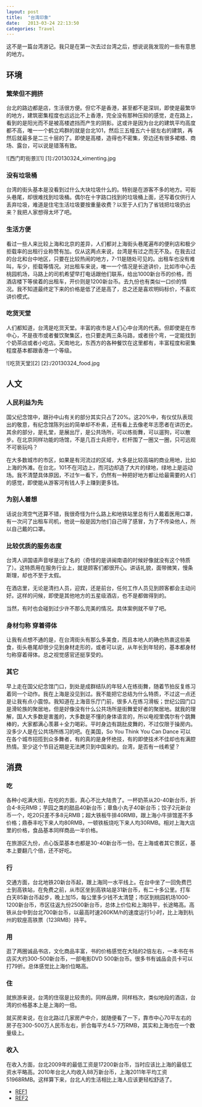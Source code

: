 ```yaml
---
layout: post
title:  "台湾印象"
date:   2013-03-24 22:13:50
categories: Travel
---
```



这不是一篇台湾游记。我只是在第一次去过台湾之后，想说说我发现的一些有意思的地方。

## 环境
### 繁荣但不拥挤
台北的路边都是店，生活很方便。但它不是香港，甚至都不是深圳，即使是最繁华的地方，建筑密集程度也远远比不上香港，完全没有那种压抑的感觉，走在路上，看到的是阳光而不是被高楼遮挡而产生的阴影。这或许是因为台北的建筑平均高度都不高，唯一一个鹤立鸡群的就是台北101，然后三五幢五六十层左右的建筑，再然后就最多是二三十层的了。即使是高楼，造得也不密集，旁边还有很多裙楼、商场、露台，可以说是错落有致。

![西门町街景][1]
[1]:/20130324_ximenting.jpg

### 没有垃圾桶
台湾的街头基本是没看到过什么大块垃圾什么的。特别是在游客不多的地方。可街头巷尾，却很难找到垃圾桶。偶尔在十字路口找到的垃圾桶上面，还写着仅供行人丢弃垃圾，难道是住宅生活垃圾要按重量收费？以至于人们为了省钱把垃圾扔出来？我把人家想得太坏了吧。

### 生活方便
看过一些人来比较上海和北京的差异，人们都对上海街头巷尾遍布的便利店和极少拒载率的出租行业称赞有加。仅从这两点来说，台湾是有过之而无不及。在我去过的台北和台中地区，只要在比较热闹的地方，7-11是随处可见的。出租车也没有难叫，车少，拒载等情况。对出租车来说，唯一一个情况是长途讲价，比如市中心去桃园机场，马路上的司机希望早打电话跟他们联系，给出1000新台币的价格，而酒店楼下等侯着的出租车，开价则是1200新台币。去九份也有类似一口价的情况。我不知道最终定下来的价格是低了还是高了，总之还是喜欢明码标价，不喜欢讲价模式。


### 吃货天堂
人们都知道，台湾是吃货天堂。丰富的夜市是人们心中台湾的代表。但即使是在市中心，不是夜市或者餐饮聚集区，也只要走两三条马路，或者拐个弯，一定能找到个奶茶店或者小吃店。天南地北，东西方的各种餐饮在这里都有，丰富程度和密集程度基本都跟香港一个等级。

![吃货天堂][2]
[2]:/20130324_food.jpg

## 人文

### 人民利益为先
国父纪念馆中，跟孙中山有关的部分其实只占了20%。这20%中，有仪仗队表现出的敬意，有纪念馆陈列出的简单却不朴素，还有看上去像老年志愿者在讲历史。其余的部分，是礼堂，是展出厅，是公共场所，可以练街舞，可以遛狗，可以散步。在北京同样功能的场馆，不是几百士兵把守，栏杆围了一圈又一圈，只可远观不可亵玩吗？

在大多数城市的市区，如果是有河流过的区域，大多是比较高端的商业用地，比如上海的外滩。在台北，101不在河边上，而河边却造了大片的绿地，绿地上是运动场。我不清楚具体原因，不过乍一看下，仍然有一种把好地方都让给最需要的人们的感觉，即使能从游客河有钱人手上赚到更多钱。

### 为别人着想
话说台湾空气还算不错，我很奇怪为什么路上和地铁站里总有行人戴着医用口罩，有一次问了出租车司机，他说一般是因为他们自己得了感冒，为了不传染他人，所以自己戴的口罩。

### 比较优质的服务态度
台湾人讲国语声音嗲是出了名的（奇怪的是讲闽南语的时候好像就没有这个特质了）。这特质用在服务行业上，就是顾客们都很开心。讲话礼貌，面带微笑，慢条斯理，却也不至于太假。

在酒店里，无论是清扫人员，迎宾，还是前台，任何工作人员见到顾客都会主动问好。这样的问候，即使是其他地方的五星级酒店，也不是都做得到的。

当然，有时也会碰到过少许不那么完美的情况。具体案例就不举了吧。

### 身材匀称 穿着得体
让我有点想不通的是，在台湾街头有那么多美食，而且本地人的确也热衷这些美食，街头巷尾却很少见到身材走形的，或者可以说，从年长到年轻的，基本都身材匀称穿着得体。总之视觉感官还挺享受的。

### 其它
早上走在国父纪念馆门口，到处是成群结队的年轻人在练街舞，随着节拍反复练习着同一个动作。我在上海是没见到过。我不能把它总结为什么特质，不过这一点还是让我有点小震惊。我知道在上海音乐厅门前，很多人在练习滑板；世纪公园门口是滑轮族的聚居地，但是好像没有什么公共场所是街舞爱好者的聚居地。就我的理解，国人大多数是害羞的，大多数是不懂的身体语言的，所以电视里偶尔有个跳舞棒的，大家都满心羡慕＋全力喝彩。平时身边有跳肚皮舞的，不过仅限于操房内。没多少人是在公共场所练习的吧。在美国，So You Think You Can Dance 可以在各个城市招揽到众多舞者，有的真的是身怀绝技，有的即使技术不佳却也有满腔热情。至少这个节目近期是无法拷贝到中国来的。台湾，是否有一线希望？


## 消费

### 吃
各种小吃满大街，在吃的方面，真心不比大陆贵了。一杯奶茶从20-40新台币，折合4-8元RMB；芋园之类的甜品40新台币；章鱼小丸子40新台币；饺子2元新台币一个，吃20只差不多8元RMB；超大铁板牛排40RMB，跟上海小牛排馆差不多价格；鼎泰丰吃下来人均80RMB，一顿铁板烧吃下来人均30RMB。相对上海大店里的价格，食品基本同样商品一半价格。

在旅游区九份，点心饭菜基本也都是30-40新台币一份。在上海或者其它景区，基本上要翻几个倍，还不好吃。

### 行
交通方面，台北地铁20新台币起，跟上海同一水平线上。在台中坐了一回免费巴士到高铁站，在免费之前，从市区坐到高铁站是31新台币，有二十多公里。打车白天85新台币起步，晚上加15，每公里多少钱不太清楚；市区到桃园机场1000-1200新台币，市区往返九份2500新台币，总体上价位和上海持平，长途略高。高铁从台中到台北700新台币，以最高时速260KM/h的速度运行1小时，比上海到杭州的软座高铁票（123RMB）持平。

### 用
逛了两圈诚品书店，文化商品丰富，书的价格感觉在大陆的2倍左右，一本书在书店买大约300-500新台币，一部电影DVD 500新台币。很多书有诚品会员卡可以打79折。总体感觉比上海价位略高。

### 住
就旅游来说，台湾的住宿是比较贵的。同样品牌，同样档次，类似地段的酒店，台湾的价格基本上是上海的一倍。

就买房来说，在台北路过几家房产中介，就随便看了一下，靠市中心70平左右的房子在300-500万人民币左右，折合每平方4.5-7万RMB，其实和上海也在一个数量级上。



### 收入
在收入方面，台北2009年的最低工资是17200新台币，当时应该比上海的最低工资水平略高。2010年台北人均收入88万新台币，上海2011年平均工资51968RMB。这样算下来，台北人的生活相比上海人应该更轻松舒适了。

- [REF1](http://www.12333sh.gov.cn/200912333/2009xxgk/zhxx/gfxwj/ldbc/201203/t20120331_1137904.shtml) 
- [REF2](http://blog.longwin.com.tw/2011/10/2010-revenue-person-2011/)